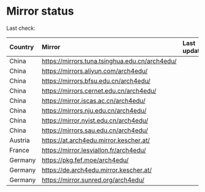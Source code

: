 <script src="./time.js"></script>
# Mirror status
Last check: <script type="text/javascript">localize(1743946033.2090745);</script>

|Country|Mirror|Last update|
|:------|:-----|:----------|
|China|https://mirrors.tuna.tsinghua.edu.cn/arch4edu/|<script type="text/javascript">localize(1743921745);</script>|
|China|https://mirrors.aliyun.com/arch4edu/|<script type="text/javascript">localize(1743921745);</script>|
|China|https://mirrors.bfsu.edu.cn/arch4edu/|<script type="text/javascript">localize(1743921745);</script>|
|China|https://mirrors.cernet.edu.cn/arch4edu/|<script type="text/javascript">localize(1743921745);</script>|
|China|https://mirror.iscas.ac.cn/arch4edu/|<script type="text/javascript">localize(1743921745);</script>|
|China|https://mirrors.nju.edu.cn/arch4edu/|<script type="text/javascript">localize(1743835367);</script>|
|China|https://mirror.nyist.edu.cn/arch4edu/|<script type="text/javascript">localize(1743921745);</script>|
|China|https://mirrors.sau.edu.cn/arch4edu/|<script type="text/javascript">localize(1731653531);</script>|
|Austria|https://at.arch4edu.mirror.kescher.at/|<script type="text/javascript">localize(1743921745);</script>|
|France|https://mirror.lesviallon.fr/arch4edu/|<script type="text/javascript">localize(1743921745);</script>|
|Germany|https://pkg.fef.moe/arch4edu/|<script type="text/javascript">localize(1743921745);</script>|
|Germany|https://de.arch4edu.mirror.kescher.at/|<script type="text/javascript">localize(1743921745);</script>|
|Germany|https://mirror.sunred.org/arch4edu/|<script type="text/javascript">localize(1743921745);</script>|

<script src="./tablefilter/tablefilter.js"></script>
<script src="./table.js"></script>